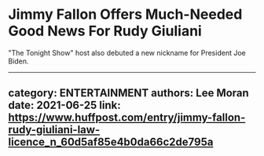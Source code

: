 # Jimmy Fallon Offers Much-Needed Good News For Rudy Giuliani

"The Tonight Show" host also debuted a new nickname for President Joe Biden.

---
category: ENTERTAINMENT
authors: Lee Moran
date: 2021-06-25
link: https://www.huffpost.com/entry/jimmy-fallon-rudy-giuliani-law-licence_n_60d5af85e4b0da66c2de795a
---
